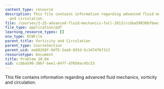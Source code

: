 ```yaml
---
content_type: resource
description: This file contains information regarding advanced fluid mechanics, vorticity
  and circulation.
file: /courses/2-25-advanced-fluid-mechanics-fall-2013/ccbba59030bfbee1847fd7650ac45c53_MIT2_25F13_Problem10.04.pdf
file_type: application/pdf
learning_resource_types: []
ocw_type: OCWFile
parent_title: Vorticity and Circulation
parent_type: CourseSection
parent_uid: ea68260f-9d75-2aa9-035d-5c347476f313
resourcetype: Document
title: Problem 10.04
uid: ccbba590-30bf-bee1-847f-d7650ac45c53
---
```

This file contains information regarding advanced fluid mechanics, vorticity and circulation.